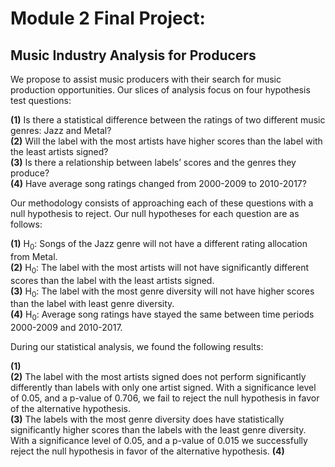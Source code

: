 # Module 2 Final Project: 
## Music Industry Analysis for Producers
We propose to assist music producers with their search for music production opportunities. Our slices of analysis focus on four hypothesis test questions:  

**(1)** Is there a statistical difference between the ratings of two different music genres: Jazz and Metal?  
**(2)** Will the label with the most artists have higher scores than the label with  the least artists signed?  
**(3)** Is there a relationship between labels’ scores and the genres they produce?  
**(4)** Have average song ratings changed from 2000-2009 to 2010-2017?  

Our methodology consists of approaching each of these questions with a null hypothesis to reject. Our null hypotheses for each question are as follows:  

**(1)** H<sub>0</sub>: Songs of the Jazz genre will not have a different rating allocation from Metal.  
**(2)** H<sub>0</sub>: The label with the most artists will not have significantly different scores than the label with the least artists signed.  
**(3)** H<sub>0</sub>: The label with the most genre diversity will not have higher scores than the label with least genre diversity.  
**(4)** H<sub>0</sub>: Average song ratings have stayed the same between time periods 2000-2009 and 2010-2017.  

During our statistical analysis, we found the following results:

**(1)**  
**(2)** The label with the most artists signed does not perform significantly differently than labels with only one artist signed. With a significance level of 0.05, and a p-value of 0.706, we fail to reject the null hypothesis in favor of the alternative hypothesis.  
**(3)** The labels with the most genre diversity does have statistically significantly higher scores than the labels with the least genre diversity. With a significance level of 0.05, and a p-value of 0.015 we successfully reject the null hypothesis in favor of the alternative hypothesis. 
**(4)**
